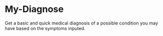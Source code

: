 # My-Diagnose
Get a basic and quick medical diagnosis of a possible condition you may have based on the symptoms inputed.
